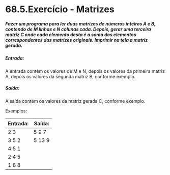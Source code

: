 # 68.5.Exercício - Matrizes
##### Fazer um programa para ler duas matrizes de números inteiros A e B, contendo de M linhas e N colunas cada. Depois, gerar uma terceira matriz C onde cada elemento desta é a soma dos elementos correspondentes das matrizes originais. Imprimir na tela a matriz gerada.

##### Entrada:
A entrada contém os valores de M e N, depois os valores da primeira matriz A, depois os valores da segunda matriz B, conforme exemplo.

##### Saída:
A saída contém os valores da matriz gerada C, conforme exemplo.

Exemplos:

| Entrada:  | Saída:    |
|-----------|-----------|
| 2 3		| 5 9 7		|
| 3 5 2		| 5 13 9	|
| 4 5 1		|	
| 2 4 5		|	
| 1 8 8		|	